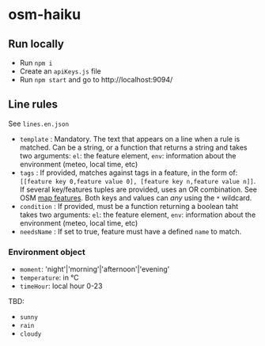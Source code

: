 # osm-haiku

## Run locally

- Run `npm i`
- Create an `apiKeys.js` file
- Run `npm start` and go to http://localhost:9094/
 
## Line rules

See `lines.en.json`

- `template` : Mandatory. The text that appears on a line when a rule is matched. Can be a string, or a function that returns a string and takes two arguments: `el`: the feature element, `env`: information about the environment (meteo, local time, etc)
- `tags` : If provided, matches against tags in a feature, in the form of: `[[feature key 0,feature value 0], [feature key n,feature value n]]`. If several key/features tuples are provided, uses an OR combination. See OSM <a href="https://wiki.openstreetmap.org/wiki/Map_Features">map features</a>. Both keys and values can _any_ using the `*` wildcard.
- `condition` : If provided, must be a function returning a boolean taht takes two arguments: `el`: the feature element, `env`: information about the environment (meteo, local time, etc)
- `needsName` : If set to true, feature must have a defined `name` to match.

### Environment object

- `moment`: 'night'|'morning'|'afternoon'|'evening'
- `temperature`: in °C
- `timeHour`: local hour 0-23

TBD:
- `sunny`
- `rain`
- `cloudy`
